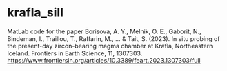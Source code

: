 # krafla_sill
MatLab code for the paper Borisova, A. Y., Melnik, O. E., Gaborit, N., Bindeman, I., Traillou, T., Raffarin, M., ... & Tait, S. (2023). In situ probing of the present-day zircon-bearing magma chamber at Krafla, Northeastern Iceland. Frontiers in Earth Science, 11, 1307303.
https://www.frontiersin.org/articles/10.3389/feart.2023.1307303/full

